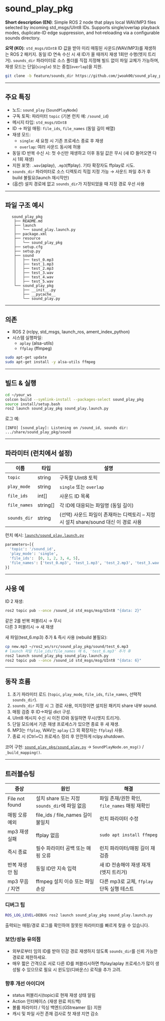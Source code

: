 # sound_play_pkg

**Short description (EN)**: Simple ROS 2 node that plays local WAV/MP3 files selected by incoming std_msgs/UInt8 IDs. Supports single/overlap playback modes, duplicate-ID edge suppression, and hot‑reloading via a configurable sounds directory.

**요약 (KO)**: `std_msgs/UInt8` ID 값을 받아 미리 매핑된 사운드(WAV/MP3)를 재생하는 ROS 2 패키지. 동일 ID 연속 수신 시 새 ID가 올 때까지 재생 1회만 수행(엣지 트리거). `sounds_dir` 파라미터로 소스 폴더를 직접 지정해 빌드 없이 파일 교체가 가능하며, 재생 모드는 단일(`single`) 또는 중첩(`overlap`)을 지원.

```bash
git clone -b feature/sounds_dir https://github.com/jwoak00/sound_play_pkg.git sound_play_pkg_feature
```

---

## 주요 특징

- 노드: `sound_play` (`SoundPlayNode`)
- 구독 토픽: 파라미터 `topic` (기본 런치 예: `/sound_id`)
- 메시지 타입: `std_msgs/UInt8`
- ID → 파일 매핑: `file_ids`, `file_names` (동일 길이 배열)
- 재생 모드:
  - `single`: 새 요청 시 기존 프로세스 종료 후 재생
  - `overlap`: 여러 사운드 동시에 허용
- 동일 ID 반복 수신 시: 첫 수신만 재생하고 이후 동일 값은 무시 (새 ID 들어오면 다시 1회 재생)
- 지원 포맷: `.wav`(aplay), `.mp3`(ffplay). 기타 확장자도 ffplay로 시도.
- `sounds_dir` 파라미터로 소스 디렉토리 직접 지정 가능 → 사운드 파일 추가 후 build 불필요(launch 재시작만)
- (옵션) 설치 경로에 없고 `sounds_dir`가 지정되었을 때 지정 경로 우선 사용


---

## 파일 구조 예시

```
   sound_play_pkg
    ├── README.md
    ├── launch
    │   └── sound_play.launch.py
    ├── package.xml
    ├── resource
    │   └── sound_play_pkg
    ├── setup.cfg
    ├── setup.py
    ├── sound
    │   ├── test_0.mp3
    │   ├── test_1.mp3
    │   ├── test_2.mp3
    │   ├── test_3.wav
    │   ├── test_4.wav
    │   ├── test_5.wav
    └── sound_play_pkg
        ├── __init__.py
        ├── __pycache__
        └── sound_play.py

```

---

## 의존

- ROS 2 (rclpy, std_msgs, launch_ros, ament_index_python)
- 시스템 실행파일:
  - `aplay` (alsa-utils)
  - `ffplay` (ffmpeg)
```bash
sudo apt-get update
sudo apt-get install -y alsa-utils ffmpeg
```

---

## 빌드 & 실행

```bash
cd ~/your_ws
colcon build --symlink-install --packages-select sound_play_pkg
source install/setup.bash
ros2 launch sound_play_pkg sound_play.launch.py
```

로그 예:
```
[INFO] [sound_play]: Listening on /sound_id, sounds dir: .../share/sound_play_pkg/sound
```

---

## 파라미터 (런치에서 설정)

| 이름          | 타입        | 설명 |
|---------------|-------------|------|
| `topic`       | string      | 구독할 UInt8 토픽 |
| `play_mode`   | string      | `single` 또는 `overlap` |
| `file_ids`    | int[]       | 사운드 ID 목록 |
| `file_names`  | string[]    | 각 ID에 대응되는 파일명 (동일 길이) |
| `sounds_dir`  | string      | (선택) 사운드 파일이 존재하는 디렉토리 – 지정 시 설치 share/sound 대신 이 경로 사용 |

런치 예시: [`launch/sound_play.launch.py`](launch/sound_play.launch.py)

```python
parameters=[{
  'topic': '/sound_id',
  'play_mode': 'single',
  'file_ids':  [0, 1, 2, 3, 4, 5],
  'file_names': ['test_0.mp3', 'test_1.mp3', 'test_2.mp3', 'test_3.wav', 'test_4.wav', 'test_5.wav'],
}]
```

---

## 사용 예

ID 2 재생:
```bash
ros2 topic pub --once /sound_id std_msgs/msg/UInt8 "{data: 2}"
```

같은 2를 반복 퍼블리시 → 무시  
다른 3 퍼블리시 → 새 재생

새 파일(test_6.mp3) 추가 & 즉시 사용 (rebuild 불필요):
```bash
cp new.mp3 ~/ros2_ws/src/sound_play_pkg/sound/test_6.mp3
# launch 파일 file_ids/file_names 에 6, 'test_6.mp3' 추가 후
ros2 launch sound_play_pkg sound_play.launch.py
ros2 topic pub --once /sound_id std_msgs/msg/UInt8 "{data: 6}"
```

---

## 동작 흐름

1. 초기 파라미터 로드 (`topic`, `play_mode`, `file_ids`, `file_names`, 선택적 `sounds_dir`).
2. `sounds_dir` 지정 시 그 경로 사용, 미지정이면 설치된 패키지 share 내부 sound.
3. 매핑 검증 후 ID→파일 dict 구성.
4. UInt8 메시지 수신 시 이전 ID와 동일하면 무시(엣지 트리거).
5. 단일 모드에서 기존 재생 프로세스가 있으면 종료 후 새 재생.
6. MP3는 `ffplay`, WAV는 `aplay` (그 외 확장자는 `ffplay`) 사용.
7. 종료 시 (Ctrl+C) 프로세스 정리 후 안전하게 rclpy.shutdown.

코어 구현: [`sound_play_pkg/sound_play.py`](sound_play_pkg/sound_play.py) → `SoundPlayNode.on_msg()` / `_build_mapping()`.


---

## 트러블슈팅

| 증상 | 원인 | 해결 |
|------|------|------|
| File not found | 설치 share 또는 지정 `sounds_dir`에 파일 없음 | 파일 존재/권한 확인, `file_names` 매핑 재확인 |
| 매핑 오류 예외 | file_ids / file_names 길이 불일치 | 런치 파라미터 수정 |
| mp3 재생 실패 | ffplay 없음 | `sudo apt install ffmpeg` |
| 즉시 종료 | 필수 파라미터 공백 또는 매핑 오류 | 런치 파라미터/매핑 길이 재검증 |
| 반복 재생 안 됨 | 동일 ID만 지속 입력 | 새 ID 전송해야 재생 재개 (엣지 트리거) |
| mp3 무음 / 지연 | ffmpeg 설치 이슈 또는 파일 손상 | 다른 mp3로 교체, `ffplay` 단독 실행 테스트 |

### 디버그 팁
```bash
ROS_LOG_LEVEL=DEBUG ros2 launch sound_play_pkg sound_play.launch.py
```
출력되는 매핑/경로 로그를 확인하여 잘못된 파라미터를 빠르게 찾을 수 있습니다.

### 보안/성능 유의점
- 외부로부터 임의 ID를 받아 민감 경로 재생하지 않도록 `sounds_dir`를 신뢰 가능한 경로로 제한하세요.
- 매우 짧은 간격으로 서로 다른 ID를 퍼블리시하면 ffplay/aplay 프로세스가 많이 생성될 수 있으므로 필요 시 윈도잉(디바운스) 로직을 추가 고려.

### 향후 개선 아이디어
- status 퍼블리시(topic)로 현재 재생 상태 알림
- Action 인터페이스 (재생 완료 피드백)
- 볼륨 파라미터 / 믹싱 백엔드(GStreamer 등) 지원
- 캐시 및 파일 사전 존재 검사로 첫 재생 지연 감소
